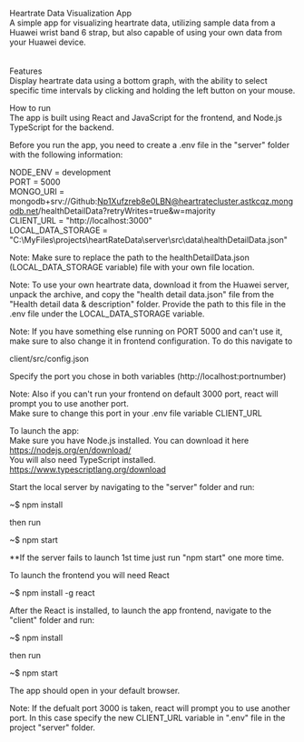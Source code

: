 Heartrate Data Visualization App<br>
A simple app for visualizing heartrate data, utilizing sample data from a Huawei wrist band 6 strap, but also capable of using your own data from your Huawei device.<br>
<br><br>
Features<br>
Display heartrate data using a bottom graph, with the ability to select specific time intervals by clicking and holding the left button on your mouse.<br>

How to run<br>
The app is built using React and JavaScript for the frontend, and Node.js TypeScript for the backend.<br>

Before you run the app, you need to create a .env file in the "server" folder with the following information:<br>

NODE_ENV = development<br>
PORT = 5000<br>
MONGO_URI = mongodb+srv://Github:Np1Xufzreb8e0LBN@heartratecluster.astkcqz.mongodb.net/healthDetailData?retryWrites=true&w=majority<br>
CLIENT_URL = "http://localhost:3000"<br>
LOCAL_DATA_STORAGE = "C:\\MyFiles\\projects\\heartRateData\\server\\src\\data\\healthDetailData.json"<br>

Note: Make sure to replace the path to the healthDetailData.json (LOCAL_DATA_STORAGE variable) file with your own file location.<br>

Note: To use your own heartrate data, download it from the Huawei server, unpack the archive, and copy the "health detail data.json" file from the "Health detail data & description" folder. Provide the path to this file in the .env file under the LOCAL_DATA_STORAGE variable.<br>

Note: If you have something else running on PORT 5000 and can't use it, make sure to also change it in frontend configuration.
To do this navigate to<br>

client/src/config.json<br>

Specify the port you chose in both variables (http://localhost:portnumber)<br>

Note: Also if you can't run your frontend on default 3000 port, react will prompt you to use another port.<br>
Make sure to change this port in your .env file variable CLIENT_URL<br>

To launch the app:<br>
Make sure you have Node.js installed. You can download it here https://nodejs.org/en/download/<br>
You will also need TypeScript installed. https://www.typescriptlang.org/download<br>

Start the local server by navigating to the "server" folder and run:<br>

~$ npm install

then run

~$ npm start

\*\*If the server fails to launch 1st time just run "npm start" one more time.

To launch the frontend you will need React

~$ npm install -g react

After the React is installed, to launch the app frontend, navigate to the "client" folder and run:

~$ npm install

then run

~$ npm start

The app should open in your default browser.

Note: If the defualt port 3000 is taken, react will prompt you to use another port. In this case specify the new CLIENT_URL variable in ".env" file in the project "server" folder.
